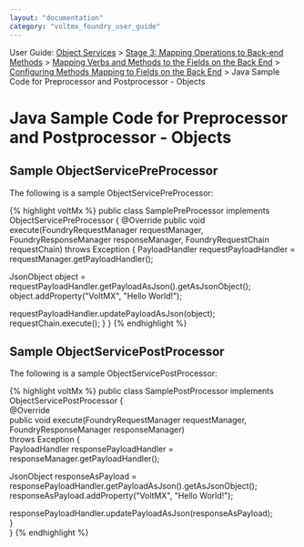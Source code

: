 ```yaml
---
layout: "documentation"
category: "voltmx_foundry_user_guide"
---
```

                              

User Guide: [Object Services](Objectservices.html) > [Stage 3: Mapping Operations to Back-end Methods](ObjectsServices/Objectservices_Stage3.html) > [Mapping Verbs and Methods to the Fields on the Back End](ObjectsServices/Objectservices_Stage3.html#mapping-verbs-and-methods-to-the-fields-on-the-back-end) > [Configuring Methods Mapping to Fields on the Back End](ObjectsServices/Objectservices_Stage3.html#configuring-methods-mapping-to-fields-on-the-back-end) > Java Sample Code for Preprocessor and Postprocessor - Objects

Java Sample Code for Preprocessor and Postprocessor - Objects
=============================================================

Sample ObjectServicePreProcessor
--------------------------------

The following is a sample ObjectServicePreProcessor:

{% highlight voltMx %} public class SamplePreProcessor implements ObjectServicePreProcessor {
@Override
public void execute(FoundryRequestManager requestManager, FoundryResponseManager responseManager, 
FoundryRequestChain requestChain) throws Exception {
PayloadHandler requestPayloadHandler = requestManager.getPayloadHandler();

JsonObject object = requestPayloadHandler.getPayloadAsJson().getAsJsonObject();
object.addProperty("VoltMX", "Hello World!");


requestPayloadHandler.updatePayloadAsJson(object);
requestChain.execute();
}
}
{% endhighlight %}

Sample ObjectServicePostProcessor
---------------------------------

The following is a sample ObjectServicePostProcessor:

{% highlight voltMx %} public class SamplePostProcessor implements ObjectServicePostProcessor {  
@Override  
public void execute(FoundryRequestManager requestManager, FoundryResponseManager responseManager)  
throws Exception {  
PayloadHandler responsePayloadHandler = responseManager.getPayloadHandler();  
  
JsonObject responseAsPayload = responsePayloadHandler.getPayloadAsJson().getAsJsonObject();  
responseAsPayload.addProperty("VoltMX", "Hello World!");  
  
responsePayloadHandler.updatePayloadAsJson(responseAsPayload);  
}  
}
{% endhighlight %}
